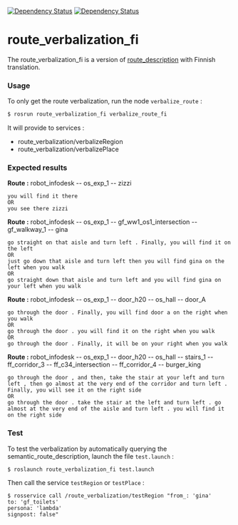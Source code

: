  [![Dependency Status][Ontologenius-Dependency-Image]][Ontologenius-Dependency-Url]
 [![Dependency Status][Description-Dependency-Image]][Description-Dependency-Url]

# route_verbalization_fi

The route_verbalization_fi is a version of [route_description](https://github.com/LAAS-HRI/route_verbalization) with Finnish translation.

### Usage

To only get the route verbalization, run the node `verbalize_route` :
```bash
$ rosrun route_verbalization_fi verbalize_route_fi
```

It will provide to services :
 - route_verbalization/verbalizeRegion
 - route_verbalization/verbalizePlace

### Expected results

**Route :** robot_infodesk -- os_exp_1 -- zizzi
```
you will find it there
OR
you see there zizzi
```

**Route :** robot_infodesk -- os_exp_1 -- gf_ww1_os1_intersection -- gf_walkway_1 -- gina
 ```
 go straight on that aisle and turn left . Finally, you will find it on the left
 OR
 just go down that aisle and turn left then you will find gina on the left when you walk
 OR
 go straight down that aisle and turn left and you will find gina on your left when you walk
 ```

**Route :** robot_infodesk -- os_exp_1 -- door_h20 -- os_hall -- door_A
 ```
go through the door . Finally, you will find door a on the right when you walk
OR
go through the door . you will find it on the right when you walk
OR
go through the door . Finally, it will be on your right when you walk
```

**Route :** robot_infodesk -- os_exp_1 -- door_h20 -- os_hall -- stairs_1 -- ff_corridor_3 -- ff_c34_intersection -- ff_corridor_4 -- burger_king
```
go through the door , and then, take the stair at your left and turn left , then go almost at the very end of the corridor and turn left . Finally, you will see it on the right side
OR
go through the door . take the stair at the left and turn left . go almost at the very end of the aisle and turn left . you will find it on the right side
```

### Test

To test the verbalization by automatically querying the semantic_route_description, launch the file `test.launch` :
```
$ roslaunch route_verbalization_fi test.launch
```
Then call the service `testRegion` or `testPlace` :
```
$ rosservice call /route_verbalization/testRegion "from_: 'gina'
to: 'gf_toilets'
persona: 'lambda'
signpost: false"

```

[Ontologenius-Dependency-Image]: https://img.shields.io/badge/dependencies-ontoloGenius-1eb0fc.svg
[Ontologenius-Dependency-Url]: https://github.com/sarthou/ontologenius
[Description-Dependency-Image]: https://img.shields.io/badge/dependencies-semantic_route_description-1eb0fc.svg
[Description-Dependency-Url]: https://github.com/LAAS-HRI/semantic_route_description
